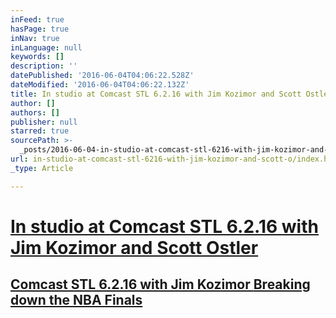 ```yaml
---
inFeed: true
hasPage: true
inNav: true
inLanguage: null
keywords: []
description: ''
datePublished: '2016-06-04T04:06:22.528Z'
dateModified: '2016-06-04T04:06:22.132Z'
title: In studio at Comcast STL 6.2.16 with Jim Kozimor and Scott Ostler
author: []
authors: []
publisher: null
starred: true
sourcePath: >-
  _posts/2016-06-04-in-studio-at-comcast-stl-6216-with-jim-kozimor-and-scott-o.md
url: in-studio-at-comcast-stl-6216-with-jim-kozimor-and-scott-o/index.html
_type: Article

---
```

# [In studio at Comcast STL 6.2.16 with Jim Kozimor and Scott Ostler][0]

## [Comcast STL 6.2.16 with Jim Kozimor ][0][Breaking down the NBA Finals][0]

[0]: https://youtu.be/4sAnziFcjfo